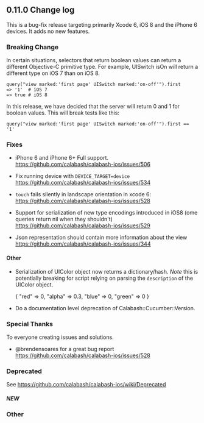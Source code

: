 ## 0.11.0 Change log

This is a bug-fix release targeting primarily Xcode 6, iOS 8 and the iPhone 6 devices. It adds no new features.

### Breaking Change

In certain situations, selectors that return boolean values can return a different Objective-C primitive type.  For example, UISwitch isOn will return a different type on iOS 7 than on iOS 8.

```
query("view marked:'first page' UISwitch marked:'on-off'").first
=> '1'  # iOS 7
=> true # iOS 8
```

In this release, we have decided that the server will return 0 and 1 for boolean values.  This will break tests like this:

```
query("view marked:'first page' UISwitch marked:'on-off'").first == '1'
```

### Fixes

- iPhone 6 and iPhone 6+ Full support. https://github.com/calabash/calabash-ios/issues/506

- Fix running device with `DEVICE_TARGET=device` https://github.com/calabash/calabash-ios/issues/534
-  `touch` fails silently in landscape orientation in xcode 6: https://github.com/calabash/calabash-ios/issues/528

- Support for serialization of new type encodings introduced in iOS8 (ome queries return nil when they shouldn't) https://github.com/calabash/calabash-ios/issues/529

- Json representation should contain more information about the view https://github.com/calabash/calabash-ios/issues/344


#### Other

- Serialization of UIColor object now returns a dictionary/hash. *Note* this is potentially breaking for script relying on parsing the `description` of the UIColor object. 

    {
          "red" => 0,
        "alpha" => 0.3,
         "blue" => 0,
        "green" => 0
    }

- Do a documentation level deprecation of Calabash::Cucumber::Version.

### Special Thanks

To everyone creating issues and solutions.

- @brendensoares for a great bug report https://github.com/calabash/calabash-ios/issues/528

### Deprecated

See https://github.com/calabash/calabash-ios/wiki/Deprecated

##### NEW

### Other
